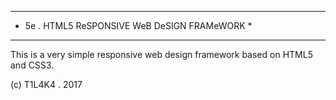 **********************************************
* 5e . HTML5 ReSPONSIVE WeB DeSIGN FRAMeWORK *
**********************************************

This is a very simple responsive web design framework based on HTML5 and CSS3.

(c) T1L4K4 . 2017
